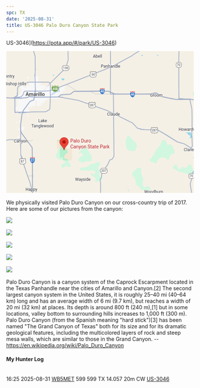 ```yaml
---
spc: TX
date: '2025-08-31'
title: US-3046 Palo Duro Canyon State Park
---
```


US-3046](https://pota.app/#/park/US-3046)

![](/static/US-3046map.png)

We physically visited Palo  Duro Canyon on our cross-country trip of 2017.  Here are some of our pictures from the canyon: 

![](/static/US-3046d.png)

![](/static/US-3046c.png)

![](/static/US-3046b.png)

![](/static/US-3046a.png)

![](/static/US-3046.png)




Palo Duro Canyon is a canyon system of the Caprock Escarpment located in the Texas Panhandle near the cities of Amarillo and Canyon.[2] The second largest canyon system in the United States, it is roughly 25–40 mi (40–64 km) long and has an average width of 6 mi (9.7 km), but reaches a width of 20 mi (32 km) at places. Its depth is around 800 ft (240 m),[1] but in some locations, valley bottom to surrounding hills increases to 1,000 ft (300 m). Palo Duro Canyon (from the Spanish meaning "hard stick")[3] has been named "The Grand Canyon of Texas" both for its size and for its dramatic geological features, including the multicolored layers of rock and steep mesa walls, which are similar to those in the Grand Canyon. 
-- https://en.wikipedia.org/wiki/Palo_Duro_Canyon

#### My Hunter Log
<BR>16:25	2025-08-31	[WB5MET](https://qrz.com/db/WB5MET)	599	599	TX	14.057	20m	CW	[US-3046](https://pota.app/#/park/US-3046)